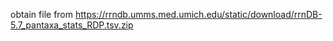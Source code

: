 obtain file from https://rrndb.umms.med.umich.edu/static/download/rrnDB-5.7_pantaxa_stats_RDP.tsv.zip
